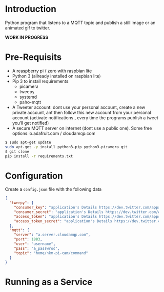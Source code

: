 # Introduction

Python program that listens to a MQTT topic and publish a still image or an animated gif to twitter.

**WORK IN PROGRESS**

# Pre-Requisits

- A reaspberry pi / zero with raspbian lite
- Python 3 (allready installed on raspbian lite)
- Pip 3 to install requirements
  - picamera
  - tweepy
  - systemd
  - paho-mqtt
- A Tweeter account: dont use your personal account, create a new private account, ant then follow this new account from your personal account (activate notifications , every time the programs publish a tweet you'll get notified)
- A secure MQTT server on internet (dont use a public one). Some free options io.adafruit.com / cloudamqp.com

```bash
$ sudo apt-get update
sudo apt-get -y install python3-pip python3-picamera git
$ git clone
pip install -r requirements.txt
```

# Configuration

Create a `config.json` file with the following data

```json
{
  "tweepy": {
    "consumer_key": "application's Details https://dev.twitter.com/apps (under 'OAuth settings')",
    "consumer_secret": "application's Details https://dev.twitter.com/apps (under 'OAuth settings')",
    "access_token": "application's Details https://dev.twitter.com/apps (under 'Your access token')",
    "access_token_secret": "application's Details https://dev.twitter.com/apps (under 'Your access token')"
  },
  "mqtt": {
    "server": "a.server.cloudamqp.com",
    "port": 1883,
    "user": "username",
    "pass": "a_passwrod",
    "topic": "home/nkm-pi-cam/command"
  }
}
```

# Running as a Service
